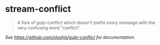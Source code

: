 # stream-conflict

> A fork of gulp-conflict which doesn't prefix every message with the very confusing word "conflict".

*See https://github.com/slushjs/gulp-conflict for documentation.*

